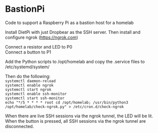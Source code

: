 # BastionPi
Code to support a Raspberry Pi as a bastion host for a homelab

Install DietPi with just Dropbear as the SSH server. Then install and configure ngrok (https://ngrok.com)  

Connect a resistor and LED to P0  
Connect a button to P1  

Add the Python scripts to /opt/homelab and copy the .service files to /etc/systemd/system/  

Then do the following:  
`systemctl daemon-reload`  
`systemctl enable ngrok`  
`systemctl start ngrok`  
`systemctl enable ssh-monitor`  
`systemctl start ssh-monitor`  
`echo "*/5 * * * * root cd /opt/homelab; /usr/bin/python3 /opt/homelab/check-ngrok.py" > /etc/cron.d/check-ngrok`

When there are live SSH sessions via the ngrok tunnel, the LED will be lit.  
When the button is pressed, all SSH sessions via the ngrok tunnel are disconnected.
